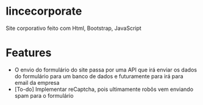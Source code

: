 # lincecorporate
Site corporativo feito com Html, Bootstrap, JavaScript

# Features

- O envio do formulário do site passa por uma API que irá enviar os dados do formulário para um banco de dados e futuramente para irá para email da empresa
- [To-do] Implementar reCaptcha, pois ultimamente robôs vem enviando spam para o formulário 
